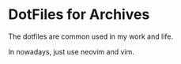 # DotFiles for Archives


The dotfiles are common used in my work and life.

In nowadays, just use neovim and vim.
